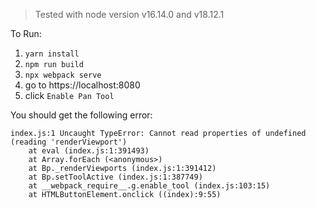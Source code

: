 > Tested with node version v16.14.0 and v18.12.1

To Run:
1. `yarn install`
2. `npm run build`
3. `npx webpack serve`
4. go to https://localhost:8080
5. click `Enable Pan Tool`


You should get the following error:
```
index.js:1 Uncaught TypeError: Cannot read properties of undefined (reading 'renderViewport')
    at eval (index.js:1:391493)
    at Array.forEach (<anonymous>)
    at Bp._renderViewports (index.js:1:391412)
    at Bp.setToolActive (index.js:1:387749)
    at __webpack_require__.g.enable_tool (index.js:103:15)
    at HTMLButtonElement.onclick ((index):9:55)
```